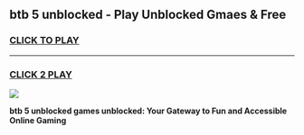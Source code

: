 
## btb 5 unblocked - Play Unblocked Gmaes & Free
<h3>
<a href="https://news.freeplayer.one?title=btb_5_unblocked&ref=16F">CLICK TO PLAY</a></h3>
<hr>

<h3>
<a href="https://news.freeplayer.one?title=btb_5_unblocked&ref=16F">CLICK 2 PLAY</a>
  
</h3>

<a href="https://news.freeplayer.one?title=btb_5_unblocked&ref=16F/"><img src="https://clearcache.store/games.png"></a>


**btb 5 unblocked games unblocked: Your Gateway to Fun and Accessible Online Gaming**
